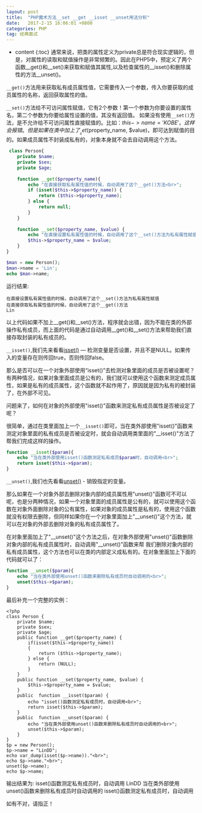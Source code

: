```yaml
---
layout: post
title:  "PHP魔术方法__set __get __isset __unset用法分析"
date:   2017-2-15 16:06:01 +0800
categories: PHP
tag: 经典面试
---
```


* content
{:toc}
通常来说，把类的属性定义为private总是符合现实逻辑的，但是，对属性的读取和赋值操作是非常频繁的。因此在PHP5中，预定义了两个函数__get()和__set()来获取和赋值其属性,以及检查属性的__isset()和删除属性的方法__unset()。


`__get()`方法用来获取私有成员属性值，它需要传入一个参数，传入你要获取的成员属性的名称，返回获取属性的值。

`__set()`方法给不可访问属性赋值，它有2个参数！第一个参数为你要设置的属性名，第二个参数为你要给属性设置的值，其没有返回值。
如果没有使用`__set()`方法，是不允许给不可访问属性直接赋值的。比如：$this->name = 'KOBE'，这样会报错。但是如果在类中加上了__set($property_name, $value)，即可达到赋值的目的。如果成员属性不封装成私有的，对象本身就不会去自动调用这个方法。


```PHP
 class Person{
    private $name;  
    private $sex;  
    private $age;  
    
    function __get($property_name){  
        echo "在直接获取私有属性值的时候，自动调用了这个__get()方法<br>";  
        if (isset($this->$property_name)) {  
            return ($this->$property_name);  
        } else {  
            return null;  
        }  
    }  
      
    function __set($property_name, $value) {  
        echo "在直接设置私有属性值的时候，自动调用了这个__set()方法为私有属性赋值<br>";  
        $this->$property_name = $value;  
    }  
} 

$man = new Person();
$man->name = 'Lin';
echo $man->name;
```

运行结果:

```
在直接设置私有属性值的时候，自动调用了这个__set()方法为私有属性赋值
在直接获取私有属性值的时候，自动调用了这个__get()方法
Lin
```

以上代码如果不加上__get()和__set()方法，程序就会出错，因为不能在类的外部操作私有成员，而上面的代码是通过自动调用__get()和__set()方法来帮助我们直接存取封装的私有成员的。


`__isset()`,我们先来看看[isset()](http://php.net/manual/zh/function.isset.php) — 检测变量是否设置，并且不是NULL。如果传入的变量存在则传回true，否则传回false。

那么是否可以在一个对象外部使用“isset()”去检测对象里面的成员是否被设置呢？有两种情况，如果对象里面成员是公有的，我们就可以使用这个函数来测定成员属性，如果是私有的成员属性，这个函数就不起作用了，原因就是因为私有的被封装了，在外部不可见。

问题来了，如何在对象的外部使用"isset()"函数来测定私有成员属性是否被设定了呢？

很简单，通过在类里面加上一个`__isset()`即可，当在类外部使用"isset()"函数来测定对象里面的私有成员是否被设定时，就会自动调用类里面的"__isset()"方法了帮我们完成这样的操作。

```PHP
function __isset($param){
	echo "当在类外部使用isset()函数测定私有成员$param时，自动调用<br>";  
    return isset($this->$param); 
}
```


`__unset()`,我们也先看看[unset()](http://php.net/manual/zh/function.unset.php) - 销毁指定的变量。

那么如果在一个对象外部去删除对象内部的成员属性用"unset()"函数可不可以呢，也是分两种情况，如果一个对象里面的成员属性是公有的，就可以使用这个函数在对象外面删除对象的公有属性，如果对象的成员属性是私有的，使用这个函数就没有权限去删除，但同样如果你在一个对象里面加上"__unset()"这个方法，就可以在对象的外部去删除对象的私有成员属性了。

在对象里面加上了"__unset()"这个方法之后，在对象外部使用"unset()"函数删除对象内部的私有成员属性时，自动调用"__unset()"函数来帮
我们删除对象内部的私有成员属性，这个方法也可以在类的内部定义成私有的。在对象里面加上下面的代码就可以了：

```PHP
function __unset($param){
	echo "当在类外部使用unset()函数来删除私有成员时自动调用的<br>";  
    unset($this->$param);
}
```
 

最后补充一个完整的实例：
```
<?php  
class Person {  
    private $name;  
    private $sex;  
    private $age;  
    public function __get($property_name) {  
        if(isset($this->$property_name))  
        {  
            return ($this->$property_name);  
        } else {  
            return (NULL);  
        }  
    }  
    public function __set($property_name, $value) {  
        $this->$property_name = $value;  
    }  
    public  function __isset($param) {  
        echo "isset()函数测定私有成员时，自动调用<br>";  
        return isset($this->$param);  
    }  
    public  function __unset($param) {  
        echo "当在类外部使用unset()函数来删除私有成员时自动调用的<br>";  
        unset($this->$param);  
    }  
}  
$p = new Person();  
$p->name = "LinDD";  
echo var_dump(isset($p->name))."<br>";  
echo $p->name."<br>";  
unset($p->name);  
echo $p->name;  
```

输出结果为:
isset()函数测定私有成员时，自动调用
LinDD
当在类外部使用unset()函数来删除私有成员时自动调用的
isset()函数测定私有成员时，自动调用



如有不对，请指正！



